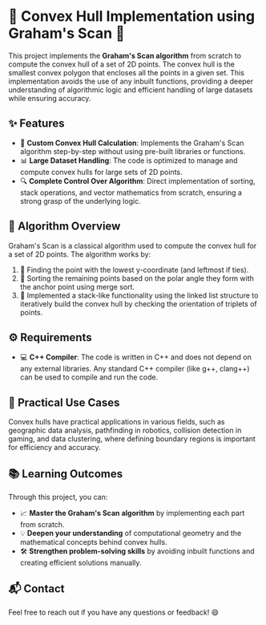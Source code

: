 # 🌟 Convex Hull Implementation using Graham's Scan 🌟

This project implements the **Graham's Scan algorithm** from scratch to compute the convex hull of a set of 2D points. The convex hull is the smallest convex polygon that encloses all the points in a given set. This implementation avoids the use of any inbuilt functions, providing a deeper understanding of algorithmic logic and efficient handling of large datasets while ensuring accuracy.

## ✨ Features
- 🚀 **Custom Convex Hull Calculation**: Implements the Graham's Scan algorithm step-by-step without using pre-built libraries or functions.
- 📊 **Large Dataset Handling**: The code is optimized to manage and compute convex hulls for large sets of 2D points.
- 🔍 **Complete Control Over Algorithm**: Direct implementation of sorting, stack operations, and vector mathematics from scratch, ensuring a strong grasp of the underlying logic.

## 🔎 Algorithm Overview
Graham's Scan is a classical algorithm used to compute the convex hull for a set of 2D points. The algorithm works by:
1. 🔹 Finding the point with the lowest y-coordinate (and leftmost if ties).
2. 🔸 Sorting the remaining points based on the polar angle they form with the anchor point using merge sort.
3. 🔺 Implemented a stack-like functionality using the linked list structure to iteratively build the convex hull by checking the orientation of triplets of points.

## ⚙️ Requirements
- 💻 **C++ Compiler**: The code is written in C++ and does not depend on any external libraries. Any standard C++ compiler (like g++, clang++) can be used to compile and run the code.

## 🔧 Practical Use Cases

Convex hulls have practical applications in various fields, such as geographic data analysis, pathfinding in robotics, collision detection in gaming, and data clustering, where defining boundary regions is important for efficiency and accuracy.

## 📚 Learning Outcomes
Through this project, you can:
- 📈 **Master the Graham's Scan algorithm** by implementing each part from scratch.
- 💡 **Deepen your understanding** of computational geometry and the mathematical concepts behind convex hulls.
- 🛠️ **Strengthen problem-solving skills** by avoiding inbuilt functions and creating efficient solutions manually.

## 📬 Contact
Feel free to reach out if you have any questions or feedback! 😄

